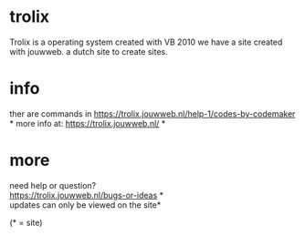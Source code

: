 # trolix 
Trolix is a operating system created with VB 2010
we have a site created with jouwweb. a dutch site to create sites.
# info
ther are commands in https://trolix.jouwweb.nl/help-1/codes-by-codemaker *
more info at: https://trolix.jouwweb.nl/ *
# more                                       
need help or question?                         
https://trolix.jouwweb.nl/bugs-or-ideas  *    
updates can only be viewed on the site*



(* = site)
